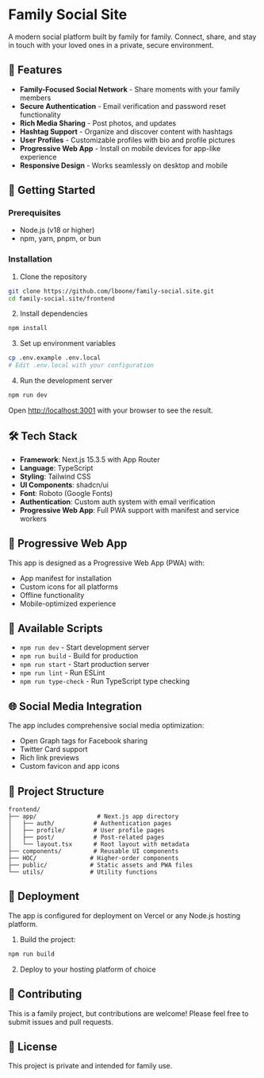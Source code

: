 # Family Social Site

A modern social platform built by family for family. Connect, share, and stay in touch with your loved ones in a private, secure environment.

## 🌟 Features

- **Family-Focused Social Network** - Share moments with your family members
- **Secure Authentication** - Email verification and password reset functionality
- **Rich Media Sharing** - Post photos, and updates
- **Hashtag Support** - Organize and discover content with hashtags
- **User Profiles** - Customizable profiles with bio and profile pictures
- **Progressive Web App** - Install on mobile devices for app-like experience
- **Responsive Design** - Works seamlessly on desktop and mobile

## 🚀 Getting Started

### Prerequisites

- Node.js (v18 or higher)
- npm, yarn, pnpm, or bun

### Installation

1. Clone the repository

```bash
git clone https://github.com/lboone/family-social.site.git
cd family-social.site/frontend
```

2. Install dependencies

```bash
npm install
```

3. Set up environment variables

```bash
cp .env.example .env.local
# Edit .env.local with your configuration
```

4. Run the development server

```bash
npm run dev
```

Open [http://localhost:3001](http://localhost:3001) with your browser to see the result.

## 🛠️ Tech Stack

- **Framework**: Next.js 15.3.5 with App Router
- **Language**: TypeScript
- **Styling**: Tailwind CSS
- **UI Components**: shadcn/ui
- **Font**: Roboto (Google Fonts)
- **Authentication**: Custom auth system with email verification
- **Progressive Web App**: Full PWA support with manifest and service workers

## 📱 Progressive Web App

This app is designed as a Progressive Web App (PWA) with:

- App manifest for installation
- Custom icons for all platforms
- Offline functionality
- Mobile-optimized experience

## 🔧 Available Scripts

- `npm run dev` - Start development server
- `npm run build` - Build for production
- `npm run start` - Start production server
- `npm run lint` - Run ESLint
- `npm run type-check` - Run TypeScript type checking

## 🌐 Social Media Integration

The app includes comprehensive social media optimization:

- Open Graph tags for Facebook sharing
- Twitter Card support
- Rich link previews
- Custom favicon and app icons

## 📁 Project Structure

```
frontend/
├── app/                 # Next.js app directory
│   ├── auth/           # Authentication pages
│   ├── profile/        # User profile pages
│   ├── post/           # Post-related pages
│   └── layout.tsx      # Root layout with metadata
├── components/         # Reusable UI components
├── HOC/               # Higher-order components
├── public/            # Static assets and PWA files
└── utils/             # Utility functions
```

## 🚀 Deployment

The app is configured for deployment on Vercel or any Node.js hosting platform.

1. Build the project:

```bash
npm run build
```

2. Deploy to your hosting platform of choice

## 🤝 Contributing

This is a family project, but contributions are welcome! Please feel free to submit issues and pull requests.

## 📄 License

This project is private and intended for family use.
